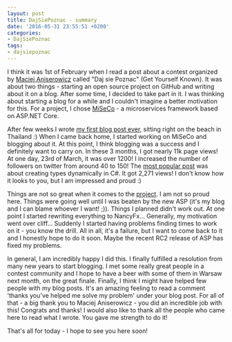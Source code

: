 ```yaml
---
layout: post
title: DajSiePoznac - summary
date: '2016-05-31 23:55:51 +0200'
categories:
- DajSiePoznac
tags:
- dajsiepoznac
---
```

I think it was 1st of February when I read a post about a contest organized by [Maciej Aniserowicz](http://devstyle.pl/) called "Daj sie Poznac" (Get Yourself Known). It was about two things - starting an open source project on GitHub and writing about it on a blog. After some time, I decided to take part in it. I was thinking about starting a blog for a while and I couldn't imagine a better motivation for this. For a project, I chose [MiSeCo](https://devblog.dymel.pl/category/miseco/) - a microservices framework based on ASP.NET Core.

After few weeks I wrote [my first blog post ever](/2016/02/27/hello-world/), sitting right on the beach in Thailand :) When I came back home, I started working on MiSeCo and blogging about it. At this point, I think blogging was a success and I definitely want to carry on. In these 3 months, I got nearly 11k page views! At one day, 23rd of March, it was over 1200! I increased the number of followers on twitter from around 40 to 150! The [most popular post](/2016/03/22/create-types-dynamically-in-net/) was about creating types dynamically in C#. It got 2,271 views! I don't know how it looks to you, but I am impressed and proud :)

Things are not so great when it comes to the [project](https://github.com/mdymel/miseco). I am not so proud here. Things were going well until I was beaten by the new ASP (it's my blog and I can blame whoever I want! ;)). Things I planned didn't work out. At one point I started rewriting everything to NancyFx... Generally, my motivation went over cliff... Suddenly I started having problems finding times to work on it - you know the drill. All in all, it's a failure, but I want to come back to it and I honestly hope to do it soon. Maybe the recent RC2 release of ASP has fixed my problems.

In general, I am incredibly happy I did this. I finally fulfilled a resolution from many new years to start blogging. I met some really great people in a contest community and I hope to have a beer with some of them in Warsaw next month, on the great finale. Finally, I think I might have helped few people with my blog posts. It's an amazing feeling to read a comment 'thanks you've helped me solve my problem' under your blog post. For all of that - a big thank you to Maciej Aniserowicz - you did an incredible job with this! Congrats and thanks! I would also like to thank all the people who came here to read what I wrote. You gave me strength to do it!

That's all for today - I hope to see you here soon!

